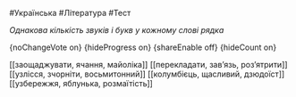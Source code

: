 #Українська #Література #Тест

*Однакова кількість звуків і букв у кожному слові рядка*

{noChangeVote on}
{hideProgress on}
{shareEnable off}
{hideCount on}

[[заощаджувати, ячання, майоліка]]
[[перекладати, зав’язь, роз’ятрити]]
[[узлісся, зчорніти, восьмитонний]]
[[колумбієць, щасливий, дзюдоїст]]
[[узбережжя, яблунька, розмаїтість]]
